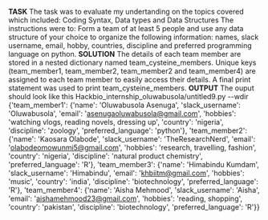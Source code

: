 **TASK**
The task was to evaluate my undertanding on the topics covered which included: Coding Syntax, Data types and Data Structures
The instructions were to:
Form a team of at least 5 people and use any data structure of your choice to organize the following information:
names, slack username, email, hobby, countries, discipline and preferred programming language on python.
**SOLUTION**
The details of each team member are stored in a nested dictionary named team_cysteine_members. Unique keys (team_member1, team_member2, team_member2 and team_member4) are assigned to each team member to easily access their details.
A final print statement was used to print team_cysteine_members. 
**OUTPUT**
The ouput should look like this
Hackbio_internship_oluwabusola/untitled9.py --wdir
{'team_member1': {'name': 'Oluwabusola Asenuga', 'slack_username': 'Oluwabusola', 'email': 'asenugaoluwabusola@gmail.com', 'hobbies': 'watching vlogs, reading novels, dressing up', 'country': 'nigeria', 'discipline': 'zoology', 'preferred_language': 'python'}, 'team_member2': {'name': 'Kaosara Olabode', 'slack_username': 'TheResearchNerd', 'email': 'olabodeomowunmi5@gmail.com', 'hobbies': 'research, travelling, fashion', 'country': 'nigeria', 'discipline': 'natural product chemistry', 'preferred_language': 'R'}, 'team_member3': {'name': 'Himabindu Kumdam', 'slack_username': 'Himabindu', 'email': 'khbiitm@gmail.com', 'hobbies': 'music', 'country': 'india', 'discipline': 'biotechnology', 'preferred_language': 'R'}, 'team_member4': {'name': 'Aisha Mehmood', 'slack_username': 'Aisha', 'email': 'aishamehmood23@gmail.com', 'hobbies': 'reading, shopping', 'country': 'pakistan', 'discipline': 'biotechnology', 'preferred_language': 'R'}}
